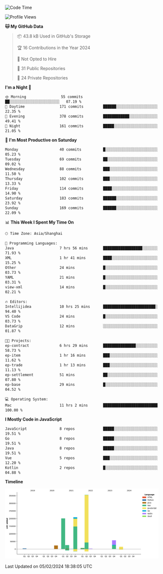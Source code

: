 <!--START_SECTION:waka-->
![Code Time](http://img.shields.io/badge/Code%20Time-2%2C271%20hrs%2049%20mins-blue)

![Profile Views](http://img.shields.io/badge/Profile%20Views-0-blue)

**🐱 My GitHub Data** 

> 📦 43.8 kB Used in GitHub's Storage 
 > 
> 🏆 16 Contributions in the Year 2024
 > 
> 🚫 Not Opted to Hire
 > 
> 📜 31 Public Repositories 
 > 
> 🔑 24 Private Repositories 
 > 
**I'm a Night 🦉** 

```text
🌞 Morning                55 commits          ██░░░░░░░░░░░░░░░░░░░░░░░   07.19 % 
🌆 Daytime                171 commits         ██████░░░░░░░░░░░░░░░░░░░   22.35 % 
🌃 Evening                378 commits         ████████████░░░░░░░░░░░░░   49.41 % 
🌙 Night                  161 commits         █████░░░░░░░░░░░░░░░░░░░░   21.05 % 
```
📅 **I'm Most Productive on Saturday** 

```text
Monday                   40 commits          █░░░░░░░░░░░░░░░░░░░░░░░░   05.23 % 
Tuesday                  69 commits          ██░░░░░░░░░░░░░░░░░░░░░░░   09.02 % 
Wednesday                88 commits          ███░░░░░░░░░░░░░░░░░░░░░░   11.50 % 
Thursday                 102 commits         ███░░░░░░░░░░░░░░░░░░░░░░   13.33 % 
Friday                   114 commits         ████░░░░░░░░░░░░░░░░░░░░░   14.90 % 
Saturday                 183 commits         ██████░░░░░░░░░░░░░░░░░░░   23.92 % 
Sunday                   169 commits         ██████░░░░░░░░░░░░░░░░░░░   22.09 % 
```


📊 **This Week I Spent My Time On** 

```text
🕑︎ Time Zone: Asia/Shanghai

💬 Programming Languages: 
Java                     7 hrs 56 mins       ██████████████████░░░░░░░   71.93 % 
XML                      1 hr 41 mins        ████░░░░░░░░░░░░░░░░░░░░░   15.25 % 
Other                    24 mins             █░░░░░░░░░░░░░░░░░░░░░░░░   03.73 % 
YAML                     21 mins             █░░░░░░░░░░░░░░░░░░░░░░░░   03.31 % 
view-xml                 14 mins             █░░░░░░░░░░░░░░░░░░░░░░░░   02.21 % 

🔥 Editors: 
Intellijidea             10 hrs 25 mins      ████████████████████████░   94.40 % 
VS Code                  24 mins             █░░░░░░░░░░░░░░░░░░░░░░░░   03.73 % 
DataGrip                 12 mins             ░░░░░░░░░░░░░░░░░░░░░░░░░   01.87 % 

🐱‍💻 Projects: 
ep-contract              6 hrs 29 mins       ███████████████░░░░░░░░░░   58.73 % 
ep-item                  1 hr 16 mins        ███░░░░░░░░░░░░░░░░░░░░░░   11.62 % 
ep-trade                 1 hr 13 mins        ███░░░░░░░░░░░░░░░░░░░░░░   11.13 % 
ep-settlement            51 mins             ██░░░░░░░░░░░░░░░░░░░░░░░   07.80 % 
ep-base                  29 mins             █░░░░░░░░░░░░░░░░░░░░░░░░   04.52 % 

💻 Operating System: 
Mac                      11 hrs 2 mins       █████████████████████████   100.00 % 
```

**I Mostly Code in JavaScript** 

```text
JavaScript               8 repos             █████░░░░░░░░░░░░░░░░░░░░   19.51 % 
Go                       8 repos             █████░░░░░░░░░░░░░░░░░░░░   19.51 % 
Java                     8 repos             █████░░░░░░░░░░░░░░░░░░░░   19.51 % 
Vue                      5 repos             ███░░░░░░░░░░░░░░░░░░░░░░   12.20 % 
Kotlin                   2 repos             █░░░░░░░░░░░░░░░░░░░░░░░░   04.88 % 
```



**Timeline**

![Lines of Code chart](https://raw.githubusercontent.com/youtiaoguagua/youtiaoguagua/master/assets/bar_graph.png)


 Last Updated on 05/02/2024 18:38:05 UTC
<!--END_SECTION:waka-->